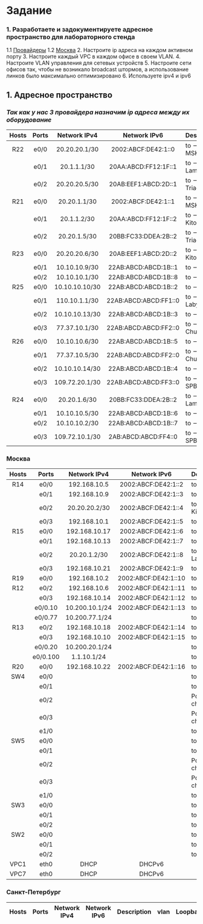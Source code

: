 # Задание

### 1. Разработаете и задокументируете адресное пространство для лабораторного стенда
  
1.1 [Провайдеры](https://github.com/pekitel/OTUS-Network/blob/main/%D0%94%D0%BE%D0%BC%D0%B0%D1%88%D0%BD%D0%B8%D0%B5%20%D1%80%D0%B0%D0%B1%D0%BE%D1%82%D1%8B/%D0%9F%D1%80%D0%B0%D0%BA%D1%82%D0%B8%D1%87%D0%B5%D1%81%D0%BA%D0%B0%D1%8F%20%D1%80%D0%B0%D0%B1%D0%BE%D1%82%D0%B0/ipv4_ipv6/README.md#%D1%82%D0%B0%D0%BA-%D0%BA%D0%B0%D0%BA-%D1%83-%D0%BD%D0%B0%D1%81-3-%D0%BF%D1%80%D0%BE%D0%B2%D0%B0%D0%B9%D0%B4%D0%B5%D1%80%D0%B0-%D0%BD%D0%B0%D0%B7%D0%BD%D0%B0%D1%87%D0%B8%D0%BC-ip-%D0%B0%D0%B4%D1%80%D0%B5%D1%81%D0%B0-%D0%BC%D0%B5%D0%B6%D0%B4%D1%83-%D0%B8%D1%85-%D0%BE%D0%B1%D0%BE%D1%80%D1%83%D0%B4%D0%BE%D0%B2%D0%B0%D0%BD%D0%B8%D0%B5)
1.2 [Москва]()
2. Настроите ip адреса на каждом активном порту
3. Настроите каждый VPC в каждом офисе в своем VLAN.
4. Настроите VLAN управления для сетевых устройств
5. Настроите сети офисов так, чтобы не возникало broadcast штормов, а использование линков было максимально оптимизировано
6. Используете ipv4 и ipv6


## 1. Адресное пространство


### *Так как у нас 3 провайдера назначим ip адреса между их оборудование*

| Hosts      | Ports   | Network IPv4   | Network IPv6          |     Description       | Provider  |    
|:----------:|:-------:|:--------------:|:---------------------:|:--------------------- |:---------:|    
| R22        | e0/0    | 20.20.20.1/30  | 2002:ABCF:DE42:1::0   | to --> R14 MSK        | Киторн    |
|            | e0/1    | 20.1.1.1/30    | 20AA:ABCD:FF12:1F::1  | to --> R21 Lamas      |           |
|            | e0/2    | 20.20.20.5/30  | 20AB:EEF1:ABCD:2D::1  | to --> R23 Triada     |           |
| R21        | e0/0    | 20.20.1.1/30   | 2002:ABCF:DE42:1::1   | to --> R15 MSK        | Ламас     |
|            | e0/1    | 20.1.1.2/30    | 20AA:ABCD:FF12:1F::2  | to --> R22 Kitorn     |           |
|            | e0/2    | 20.20.1.5/30   | 20BB:FC33:DDEA:2B::2  | to --> R24 Triada     |           |
| R23        | e0/0    | 20.20.20.6/30  | 20AB:EEF1:ABCD:2D::2  | to --> R22 Kitorn     | Триада    |
|            | e0/1    | 10.10.10.9/30  | 22AB:ABCD:ABCD:1B::1  | to --> R25            |           |
|            | e0/2    | 10.10.10.1/30  | 22AB:ABCD:ABCD:1B::8  | to --> R24            |           |
| R25        | e0/0    | 10.10.10.10/30 | 22AB:ABCD:ABCD:1B::2  | to --> R23            |           |
|            | e0/1    | 110.10.1.1/30  | 22AB:ABCD:ABCD:FF1::0 | to --> R27 Labytnangi |           |
|            | e0/2    | 10.10.10.13/30 | 22AB:ABCD:ABCD:1B::3  | to --> R26            |           |
|            | e0/3    | 77.37.10.1/30  | 22AB:ABCD:ABCD:FF2::0 | to --> R28 Chukordah  |           |
| R26        | e0/0    | 10.10.10.6/30  | 22AB:ABCD:ABCD:1B::5  | to --> R24            |           |
|            | e0/1    | 77.37.10.5/30  | 22AB:ABCD:ABCD:FF2::0 | to --> R28 Chukordah  |           |
|            | e0/2    | 10.10.10.14/30 | 22AB:ABCD:ABCD:1B::4  | to --> R25            |           |
|            | e0/3    | 109.72.20.1/30 | 22AB:ABCD:ABCD:FF3::0 | to --> R18 SPB        |           |
| R24        | e0/0    | 20.20.1.6/30   | 20BB:FC33:DDEA:2B::2  | to --> R21 Lamas      |           |
|            | e0/1    | 10.10.10.5/30  | 22AB:ABCD:ABCD:1B::6  | to --> R26            |           |
|            | e0/2    | 10.10.10.2/30  | 22AB:ABCD:ABCD:1B::7  | to --> R23            |           |
|            | e0/3    | 109.72.10.1/30 | 2AB:ABCD:ABCD:FF4::0  | to --> R18 SPB        |           |

### Москва

| Hosts      | Ports    | Network IPv4   | Network IPv6          |     Description       | vlan         | Loopback  |
|:----------:|:--------:|:--------------:|:---------------------:|:--------------------- |:------------:|:---------:|
| R14        | e0/0     | 192.168.10.5   | 2002:ABCF:DE42:1::2   | to --> R12            |              | 1.1.10.14 |
|            | e0/1     | 192.168.10.9   | 2002:ABCF:DE42:1::3   | to --> R13            |              |           |
|            | e0/2     | 20.20.20.2/30  | 2002:ABCF:DE42:1::4   | to --> R22 Kitorn     |              |           |
|            | e0/3     | 192.168.10.1   | 2002:ABCF:DE42:1::5   | to --> R19            |              |           |
| R15        | e0/0     | 192.168.10.17  | 2002:ABCF:DE42:1::6   | to --> R13            |              | 1.1.10.15 |
|            | e0/1     | 192.168.10.13  | 2002:ABCF:DE42:1::7   | to --> R12            |              |           |
|            | e0/2     | 20.20.1.2/30   | 2002:ABCF:DE42:1::8   | to --> R21 Lamas      |              |           |
|            | e0/3     | 192.168.10.21  | 2002:ABCF:DE42:1::9   | to --> R20            |              |           |
| R19        | e0/0     | 192.168.10.2   | 2002:ABCF:DE42:1::10  | to --> R14            |              | 1.1.10.19 |
| R12        | e0/2     | 192.168.10.6   | 2002:ABCF:DE42:1::11  | to --> R14            |              | 1.1.10.12 |
|            | e0/3     | 192.168.10.14  | 2002:ABCF:DE42:1::12  | to --> R15            |              |           |
|            | e0/0.10  | 10.200.10.1/24 | 2002:ABCF:DE42:1::13  | to --> SW4            | 10           |           |
|            | e0/0.77  | 10.200.77.1/24 |                       | to --> SW4            | 77 NATIVE    |           |
| R13        | e0/2     | 192.168.10.18  | 2002:ABCF:DE42:1::14  | to --> R15            |              | 1.1.10.13 |
|            | e0/3     | 192.168.10.10  | 2002:ABCF:DE42:1::15  | to --> R14            |              |           |
|            | e0/0.20  | 10.200.20.1/24 |                       | to --> SW5            | 20           |           |
|            | e0/0.100 | 1.1.10.1/24    |                       | to --> SW5            | 100 MGMT     |           |
| R20        | e0/0     | 192.168.10.22  | 2002:ABCF:DE42:1::16  | to --> R15            |              | 1.1.10.20 |
| SW4        | e0/0     |                |                       | to --> SW5            | 10,20,77,100 | 1.1.10.4  |
|            | e0/1     |                |                       | to --> SW2            | 10,20,77,100 |           |
|            | e0/2     |                |                       | Port channel 1        | 10,20,77,100 |           |
|            | e0/3     |                |                       | Port channel 1        | 10,20,77,100 |           |
|            | e1/0     |                |                       | to --> R12            | 10,77        |           |
| SW5        | e0/0     |                |                       | to --> SW2            | 10,20,77,100 | 1.1.10.5  |
|            | e0/1     |                |                       | to --> SW3            | 10,20,77,100 |           |
|            | e0/2     |                |                       | Port channel 1        | 10,20,77,100 |           |
|            | e0/3     |                |                       | Port channel 1        | 10,20,77,100 |           |
|            | e1/0     |                |                       | to --> R13            | 20,100       |           |
| SW3        | e0/0     |                |                       | to --> SW4            | 10,20,77,100 | 1.1.10.3  |
|            | e0/1     |                |                       | to --> SW5            | 10,20,77,100 |           |
|            | e0/2     |                |                       | to --> VPC1           | 10           |           |
| SW2        | e0/0     |                |                       | to --> SW5            | 10,20,77,100 | 1.1.10.2  |
|            | e0/1     |                |                       | to --> SW4            | 10,20,77,100 |           |
|            | e0/2     |                |                       | to --> VPC7           | 20           |           |
|VPC1        | eth0     | DHCP           | DHCPv6                |                       |              |           |
|VPC7        | eth0     | DHCP           | DHCPv6                |                       |              |           |

### Санкт-Петербург

| Hosts      | Ports    | Network IPv4   | Network IPv6          |     Description       | vlan         | Loopback  |
|:----------:|:--------:|:--------------:|:---------------------:|:--------------------- |:------------:|:---------:|
